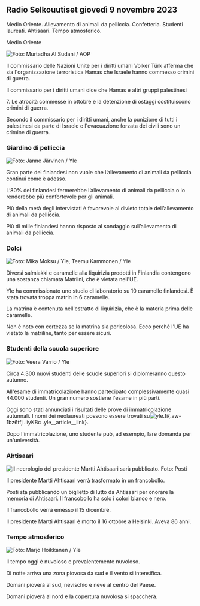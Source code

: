 ## Radio Selkouutiset giovedì 9 novembre 2023

Medio Oriente. Allevamento di animali da pelliccia. Confetteria. Studenti laureati. Ahtisaari. Tempo atmosferico.

Medio Oriente

![ Foto: Murtadha Al Sudani / AOP](https://images.cdn.yle.fi/image/upload/c_crop,h_3078,w_5472,x_0,y_570/ar_1.7777777777777777,c_fill,g_faces,h_675,w_1200/dpr_1.0/q_auto:eco/f_auto/fl_lossy/v1699096585/39-11958306546279b91a3b)

Il commissario delle Nazioni Unite per i diritti umani Volker Türk afferma che sia l'organizzazione terroristica Hamas che Israele hanno commesso crimini di guerra.

Il commissario per i diritti umani dice che Hamas e altri gruppi palestinesi

7\. Le atrocità commesse in ottobre e la detenzione di ostaggi costituiscono crimini di guerra.

Secondo il commissario per i diritti umani, anche la punizione di tutti i palestinesi da parte di Israele e l'evacuazione forzata dei civili sono un crimine di guerra.

### Giardino di pelliccia

![ Foto: Janne Järvinen / Yle](https://images.cdn.yle.fi/image/upload/c_crop,h_4024,w_7154,x_3,y_757/ar_1.7777777777777777,c_fill,g_faces,h_675,w_1200/dpr_1.0/q_auto:eco/f_auto/fl_lossy/v1696520411/39-1181991651ed3e183fc7)

Gran parte dei finlandesi non vuole che l’allevamento di animali da pelliccia continui come è adesso.

L’80% dei finlandesi fermerebbe l’allevamento di animali da pelliccia o lo renderebbe più confortevole per gli animali.

Più della metà degli intervistati è favorevole al divieto totale dell’allevamento di animali da pelliccia.

Più di mille finlandesi hanno risposto al sondaggio sull’allevamento di animali da pelliccia.

### Dolci

![ Foto: Mika Moksu / Yle, Teemu Kammonen / Yle](https://images.cdn.yle.fi/image/upload/c_crop,h_1814,w_3217,x_0,y_0/ar_1.7777777777777777,c_fill,g_faces,h_675,w_1200/dpr_1.0/q_auto:eco/f_auto/fl_lossy/v1699517933/39-1197951654c95aa03257)

Diversi salmiakki e caramelle alla liquirizia prodotti in Finlandia contengono una sostanza chiamata Matriini, che è vietata nell'UE.

Yle ha commissionato uno studio di laboratorio su 10 caramelle finlandesi. È stata trovata troppa matrin in 6 caramelle.

La matrina è contenuta nell'estratto di liquirizia, che è la materia prima delle caramelle.

Non è noto con certezza se la matrina sia pericolosa. Ecco perché l'UE ha vietato la matriline, tanto per essere sicuri.

### Studenti della scuola superiore

![ Foto: Veera Varrio / Yle](https://images.cdn.yle.fi/image/upload/c_crop,h_1080,w_1919,x_0,y_0/ar_1.7777777777777777,c_fill,g_faces,h_675,w_1200/dpr_1.0/q_auto:eco/f_auto/fl_lossy/v1699354150/39-11968216549e8120dbd8)

Circa 4.300 nuovi studenti delle scuole superiori si diplomeranno questo autunno.

All'esame di immatricolazione hanno partecipato complessivamente quasi 44.000 studenti. Un gran numero sostiene l'esame in più parti.

Oggi sono stati annunciati i risultati delle prove di immatricolazione autunnali. I nomi dei neolaureati possono essere trovati su![yle.fi](https://yle.fi/a/74-20057938){.aw-1bz6tfj .iiyKBc .yle__article__link}.

Dopo l'immatricolazione, uno studente può, ad esempio, fare domanda per un'università.

### Ahtisaari

![Il necrologio del presidente Martti Ahtisaari sarà pubblicato. Foto: Posti](https://images.cdn.yle.fi/image/upload/c_crop,h_839,w_1497,x_0,y_0/ar_1.7777777777777777,c_fill,g_faces,h_675,w_1200/dpr_1.0/q_auto:eco/f_auto/fl_lossy/v1699530416/39-1198123654cc6189c3ab)

Il presidente Martti Ahtisaari verrà trasformato in un francobollo.

Posti sta pubblicando un biglietto di lutto da Ahtisaari per onorare la memoria di Ahtisaari. Il francobollo ha solo i colori bianco e nero.

Il francobollo verrà emesso il 15 dicembre.

Il presidente Martti Ahtisaari è morto il 16 ottobre a Helsinki. Aveva 86 anni.

### Tempo atmosferico

![ Foto: Marjo Hoikkanen / Yle](https://images.cdn.yle.fi/image/upload/c_crop,h_1080,w_1919,x_0,y_0/ar_1.7777777777777777,c_fill,g_faces,h_675,w_1200/dpr_1.0/q_auto:eco/f_auto/fl_lossy/v1699507570/39-1197896654c6d10b133e)

Il tempo oggi è nuvoloso e prevalentemente nuvoloso.

Di notte arriva una zona piovosa da sud e il vento si intensifica.

Domani pioverà al sud, nevischio e neve al centro del Paese.

Domani pioverà al nord e la copertura nuvolosa si spaccherà.